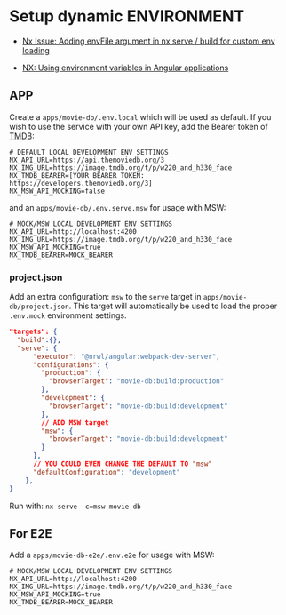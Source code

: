 # Setup dynamic ENVIRONMENT

- [Nx Issue: Adding envFile argument in nx serve / build for custom env loading](https://github.com/nrwl/nx/issues/7729#issuecomment-1318514444)

- [NX: Using environment variables in Angular applications](https://nx.dev/recipes/environment-variables/use-environment-variables-in-angular)

## APP

Create a `apps/movie-db/.env.local` which will be used as default.
If you wish to use the service with your own API key, add the Bearer token of [TMDB](https://www.themoviedb.org/settings/api):

```env
# DEFAULT LOCAL DEVELOPMENT ENV SETTINGS
NX_API_URL=https://api.themoviedb.org/3
NX_IMG_URL=https://image.tmdb.org/t/p/w220_and_h330_face
NX_TMDB_BEARER=[YOUR BEARER TOKEN: https://developers.themoviedb.org/3]
NX_MSW_API_MOCKING=false
```

and an `apps/movie-db/.env.serve.msw` for usage with MSW:

```
# MOCK/MSW LOCAL DEVELOPMENT ENV SETTINGS
NX_API_URL=http://localhost:4200
NX_IMG_URL=https://image.tmdb.org/t/p/w220_and_h330_face
NX_MSW_API_MOCKING=true
NX_TMDB_BEARER=MOCK_BEARER
```

### project.json

Add an extra configuration: `msw` to the `serve` target in `apps/movie-db/project.json`.
This target will automatically be used to load the proper `.env.mock` environment settings.

```json
"targets": {
  "build":{},
  "serve": {
      "executor": "@nrwl/angular:webpack-dev-server",
      "configurations": {
        "production": {
          "browserTarget": "movie-db:build:production"
        },
        "development": {
          "browserTarget": "movie-db:build:development"
        },
        // ADD MSW target
        "msw": {
          "browserTarget": "movie-db:build:development"
        }
      },
      // YOU COULD EVEN CHANGE THE DEFAULT TO "msw"
      "defaultConfiguration": "development"
    },
}
```

Run with: `nx serve -c=msw movie-db`

## For E2E

Add a `apps/movie-db-e2e/.env.e2e` for usage with MSW:

```
# MOCK/MSW LOCAL DEVELOPMENT ENV SETTINGS
NX_API_URL=http://localhost:4200
NX_IMG_URL=https://image.tmdb.org/t/p/w220_and_h330_face
NX_MSW_API_MOCKING=true
NX_TMDB_BEARER=MOCK_BEARER
```
